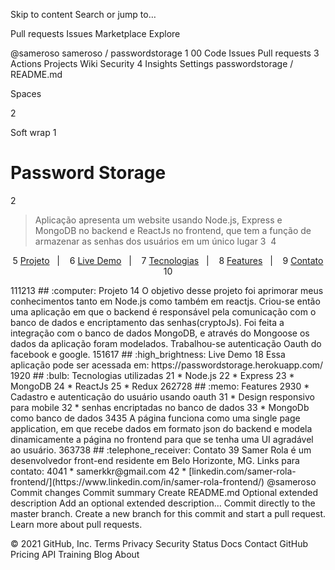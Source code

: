 Skip to content
Search or jump to…

Pull requests
Issues
Marketplace
Explore
 
@sameroso 
sameroso
/
passwordstorage
1
00
Code
Issues
Pull requests
3
Actions
Projects
Wiki
Security
4
Insights
Settings
passwordstorage
/
README.md
 

Spaces

2

Soft wrap
1
# Password Storage
2
> Aplicação apresenta um website usando Node.js, Express e MongoDB no backend e ReactJs no frontend, que tem a função de armazenar as senhas dos usuários em um único lugar
3
​
4
<p align="center">
5
  <a href="#computer-projeto">Projeto</a>&nbsp;&nbsp;&nbsp;|&nbsp;&nbsp;&nbsp;
6
  <a href="#high_brightness-live-demo">Live Demo</a>&nbsp;&nbsp;&nbsp;|&nbsp;&nbsp;&nbsp;
7
  <a href="#bulb-tecnologias-utilizadas">Tecnologias</a>&nbsp;&nbsp;&nbsp;|&nbsp;&nbsp;&nbsp;
8
  <a href="#memo-features">Features</a>&nbsp;&nbsp;&nbsp;|&nbsp;&nbsp;&nbsp;
9
  <a href="#telephone_receiver-contato">Contato</a>
10
</p>
11
​
12
​
13
## :computer: Projeto
14
O objetivo desse projeto foi aprimorar meus conhecimentos tanto em  Node.js como também em reactjs. Criou-se então uma aplicação em que o backend é responsável pela comunicação com o banco de dados e encriptamento das senhas(cryptoJs). Foi feita a integração com o banco de dados MongoDB, e através do Mongoose os dados da aplicação foram modelados. Trabalhou-se autenticação Oauth do facebook e google.
15
​
16
​
17
## :high_brightness: Live Demo
18
Essa aplicação pode ser acessada em: https://passwordstorage.herokuapp.com/
19
​
20
## :bulb: Tecnologias utilizadas
21
* Node.js
22
* Express
23
* MongoDB
24
* ReactJs
25
* Redux
26
​
27
​
28
## :memo: Features
29
​
30
* Cadastro e autenticação do usuário usando oauth
31
* Design responsivo para mobile
32
* senhas encriptadas no banco de dados
33
* MongoDb como banco de dados 
34
​
35
A página funciona como uma single page application, em que recebe dados em formato json do backend e modela dinamicamente a página no frontend para que se tenha uma UI agradável ao usuário.
36
​
37
​
38
## :telephone_receiver: Contato
39
Samer Rola é um desenvolvedor front-end residente em Belo Horizonte, MG. Links para contato:
40
​
41
* samerkkr@gmail.com
42
* [linkedin.com/samer-rola-frontend/](https://www.linkedin.com/in/samer-rola-frontend/)
@sameroso
Commit changes
Commit summary
Create README.md
Optional extended description
Add an optional extended description…
 Commit directly to the master branch.
 Create a new branch for this commit and start a pull request. Learn more about pull requests.
 
© 2021 GitHub, Inc.
Terms
Privacy
Security
Status
Docs
Contact GitHub
Pricing
API
Training
Blog
About
